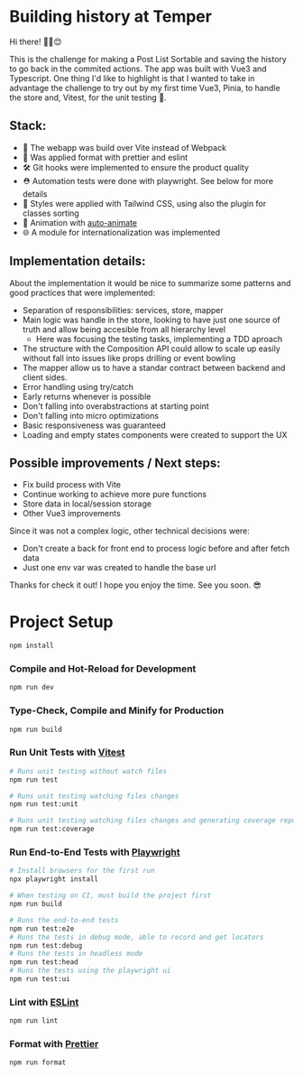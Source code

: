 # Building history at Temper

Hi there! ✌🏼😊

This is the challenge for making a Post List Sortable and saving the history to go back in the commited actions. The app was built with Vue3 and Typescript. One thing I'd like to highlight is that I wanted to take in advantage the challenge to try out by my first time Vue3, Pinia, to handle the store and, Vitest, for the unit testing 🥸.

## Stack:

-   🚀 The webapp was build over Vite instead of Webpack
-   🔦 Was applied format with prettier and eslint
-   🛠️ Git hooks were implemented to ensure the product quality
-   ⛑️ Automation tests were done with playwright. See below for more details
-   🎨 Styles were applied with Tailwind CSS, using also the plugin for classes sorting
-   💫 Animation with [auto-animate](https://auto-animate.formkit.com/)
-   🌐 A module for internationalization was implemented

## Implementation details:

About the implementation it would be nice to summarize some patterns and good practices that were implemented:

-   Separation of responsibilities: services, store, mapper
-   Main logic was handle in the store, looking to have just one source of truth and allow being accesible from all hierarchy level
    -   Here was focusing the testing tasks, implementing a TDD aproach
-   The structure with the Composition API could allow to scale up easily without fall into issues like props drilling or event bowling
-   The mapper allow us to have a standar contract between backend and client sides.
-   Error handling using try/catch
-   Early returns whenever is possible
-   Don't falling into overabstractions at starting point
-   Don't falling into micro optimizations
-   Basic responsiveness was guaranteed
-   Loading and empty states components were created to support the UX

## Possible improvements / Next steps:

-   Fix build process with Vite
-   Continue working to achieve more pure functions
-   Store data in local/session storage
-   Other Vue3 improvements

Since it was not a complex logic, other technical decisions were:

-   Don't create a back for front end to process logic before and after fetch data
-   Just one env var was created to handle the base url

Thanks for check it out! I hope you enjoy the time. See you soon. 😎

# Project Setup

```sh
npm install
```

### Compile and Hot-Reload for Development

```sh
npm run dev
```

### Type-Check, Compile and Minify for Production

```sh
npm run build
```

### Run Unit Tests with [Vitest](https://vitest.dev/)

```sh
# Runs unit testing without watch files
npm run test

# Runs unit testing watching files changes
npm run test:unit

# Runs unit testing watching files changes and generating coverage report
npm run test:coverage
```

### Run End-to-End Tests with [Playwright](https://playwright.dev)

```sh
# Install browsers for the first run
npx playwright install

# When testing on CI, must build the project first
npm run build

# Runs the end-to-end tests
npm run test:e2e
# Runs the tests in debug mode, able to record and get locators
npm run test:debug
# Runs the tests in headless mode
npm run test:head
# Runs the tests using the playwright ui
npm run test:ui
```

### Lint with [ESLint](https://eslint.org/)

```sh
npm run lint
```

### Format with [Prettier](https://prettier.io/)

```sh
npm run format
```
